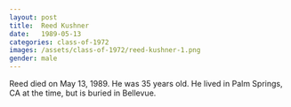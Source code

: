 ```yaml
---
layout: post
title:  Reed Kushner
date:   1989-05-13
categories: class-of-1972
images: /assets/class-of-1972/reed-kushner-1.png
gender: male
---
```

Reed died on May 13, 1989. He was 35 years old. He lived in Palm Springs, CA at the time, but is buried in Bellevue.
